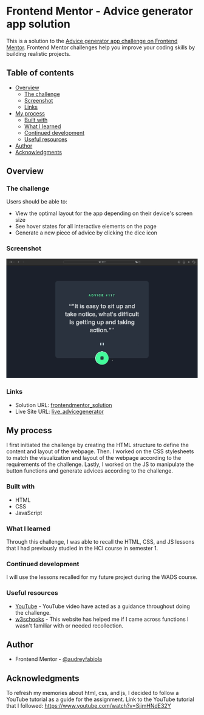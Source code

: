 # Frontend Mentor - Advice generator app solution

This is a solution to the [Advice generator app challenge on Frontend Mentor](https://www.frontendmentor.io/challenges/advice-generator-app-QdUG-13db). Frontend Mentor challenges help you improve your coding skills by building realistic projects.

## Table of contents

- [Overview](#overview)
  - [The challenge](#the-challenge)
  - [Screenshot](#screenshot)
  - [Links](#links)
- [My process](#my-process)
  - [Built with](#built-with)
  - [What I learned](#what-i-learned)
  - [Continued development](#continued-development)
  - [Useful resources](#useful-resources)
- [Author](#author)
- [Acknowledgments](#acknowledgments)

## Overview

### The challenge

Users should be able to:

- View the optimal layout for the app depending on their device's screen size
- See hover states for all interactive elements on the page
- Generate a new piece of advice by clicking the dice icon

### Screenshot

![advice-generator-screenshot](./advice-generator.gif)

### Links

- Solution URL: [frontendmentor_solution](https://www.frontendmentor.io/solutions/advice-generator-app-0qurvzBOmu)
- Live Site URL: [live_advicegenerator](https://audreyfabiola.github.io/Advice-Generator-App/)

## My process

I first initiated the challenge by creating the HTML structure to define the content and layout of the webpage. Then. I worked on the CSS stylesheets to match the visualization and layout of the webpage according to the requirements of the challenge. Lastly, I worked on the JS to manipulate the button functions and generate advices according to the challenge.

### Built with

- HTML
- CSS
- JavaScript

### What I learned

Through this challenge, I was able to recall the HTML, CSS, and JS lessons that I had previously studied in the HCI course in semester 1.

### Continued development

I will use the lessons recalled for my future project during the WADS course. 

### Useful resources

- [YouTube](https://www.youtube.com) - YouTube video have acted as a guidance throughout doing the challenge. 
- [w3schooks](https://www.w3schools.com) - This website has helped me if I came across functions I wasn't familiar with or needed recollection.

## Author

- Frontend Mentor - [@audreyfabiola](https://www.frontendmentor.io/profile/audreyfabiola)

## Acknowledgments

To refresh my memories about html, css, and js, I decided to follow a YouTube tutorial as a guide for the assignment.
Link to the YouTube tutorial that I followed: https://www.youtube.com/watch?v=SjjmHNdE32Y
